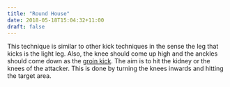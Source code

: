 ```yaml
---
title: "Round House"
date: 2018-05-18T15:04:32+11:00
draft: false
---
```



This technique is similar to other kick techniques in the sense the leg that kicks is the light leg. Also, the knee should come up high and the anckles should come down as the [groin kick](../groin). The aim is to hit the kidney or the knees of the attacker. This is done by turning the knees inwards and hitting the target area.
